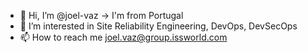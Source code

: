 - 👋 Hi, I’m @joel-vaz -> I'm from Portugal
- 👀 I’m interested in Site Reliability Engineering, DevOps, DevSecOps
- 📫 How to reach me joel.vaz@group.issworld.com

<!---
joel-vaz/joel-vaz is a ✨ special ✨ repository because its `README.md` (this file) appears on your GitHub profile.
You can click the Preview link to take a look at your changes.
--->
